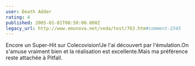 ```yaml
---
user: Death Adder
rating: 4
published: 2005-01-01T08:50:00.000Z
legacy_url: http://www.emunova.net/veda/test/763.htm#comment-2345
---
```

Encore un Super-Hit sur Colecovision!Je l'ai découvert par l'émulation.On s'amuse vraiment bien et la réalisation est excellente.Mais ma préférence reste attachée à Pitfall.